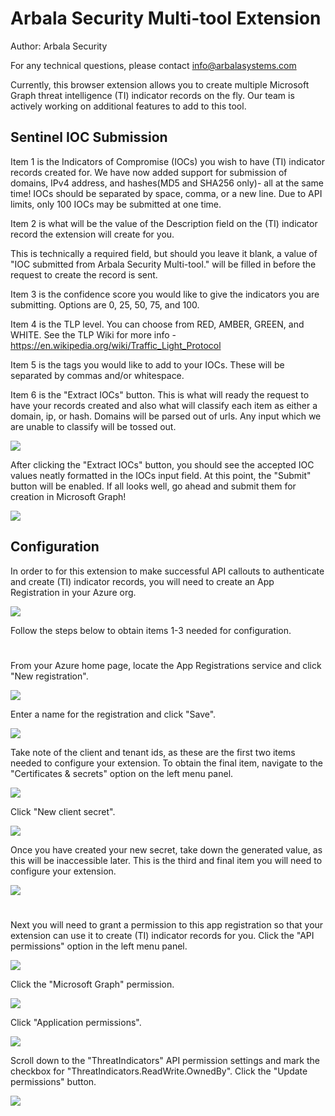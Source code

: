 # Arbala Security Multi-tool Extension

Author: Arbala Security

For any technical questions, please contact info@arbalasystems.com   

Currently, this browser extension allows you to create multiple Microsoft Graph threat intelligence (TI) indicator records on the fly. Our team is actively working on additional features to add to this tool. 

## Sentinel IOC Submission

Item 1 is the Indicators of Compromise (IOCs) you wish to have (TI) indicator records created for. We have now added support for submission of domains, IPv4 address, and hashes(MD5 and SHA256 only)- all at the same time! IOCs should be separated by space, comma, or a new line. Due to API limits, only 100 IOCs may be submitted at one time.

Item 2 is what will be the value of the Description field on the (TI) indicator record the extension will create for you. 

This is technically a required field, but should you leave it blank, a value of "IOC submitted from Arbala Security Multi-tool." will be filled in before the request to create the record is sent.

Item 3 is the confidence score you would like to give the indicators you are submitting. Options are 0, 25, 50, 75, and 100. 

Item 4 is the TLP level. You can choose from RED, AMBER, GREEN, and WHITE. See the TLP Wiki for more info - https://en.wikipedia.org/wiki/Traffic_Light_Protocol

Item 5 is the tags you would like to add to your IOCs. These will be separated by commas and/or whitespace.

Item 6 is the "Extract IOCs" button. This is what will ready the request to have your records created and also what will classify each item as either a domain, ip, or hash.  Domains will be parsed out of urls. Any input which we are unable to classify will be tossed out.

![](Images/extensionrun1.png)

After clicking the "Extract IOCs" button, you should see the accepted IOC values neatly formatted in the IOCs input field. At this point, the "Submit" button will be enabled. If all looks well, go ahead and submit them for creation in Microsoft Graph!

![](Images/extensionrun2.png)

## Configuration

In order to for this extension to make successful API callouts to authenticate and create (TI) indicator records, you will need to create an App Registration in your Azure org.


![](Images/config.png)

Follow the steps below to obtain items 1-3 needed for configuration.

#
From your Azure home page, locate the App Registrations service and click "New registration".

![](Images/appreg1.png)


Enter a name for the registration and click "Save".

![](Images/appreg2.png)


Take note of the client and tenant ids, as these are the first two items needed to configure your extension. To obtain the final item, navigate to the "Certificates & secrets" option on the left menu panel.

![](Images/appreg3.png)


Click "New client secret".

![](Images/appreg4.png)


Once you have created your new secret, take down the generated value, as this will be inaccessible later. This is the third and final item you will need to configure your extension.

![](Images/appreg5.png)

#

Next you will need to grant a permission to this app registration so that your extension can use it to create (TI) indicator records for you. Click the "API permissions" option in the left menu panel.

![](Images/appreg6.png)


Click the "Microsoft Graph" permission.

![](Images/appreg7.png)

Click "Application permissions".

![](Images/appreg_perms.png)

Scroll down to the "ThreatIndicators" API permission settings and mark the checkbox for "ThreatIndicators.ReadWrite.OwnedBy". Click the "Update permissions" button.

![](Images/appreg8.png)

 #
